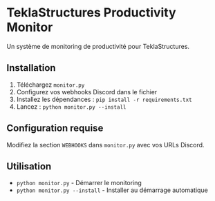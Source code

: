 # TeklaStructures Productivity Monitor

Un système de monitoring de productivité pour TeklaStructures.

## Installation

1. Téléchargez `monitor.py`
2. Configurez vos webhooks Discord dans le fichier
3. Installez les dépendances : `pip install -r requirements.txt`
4. Lancez : `python monitor.py --install`

## Configuration requise

Modifiez la section `WEBHOOKS` dans `monitor.py` avec vos URLs Discord.

## Utilisation

- `python monitor.py` - Démarrer le monitoring
- `python monitor.py --install` - Installer au démarrage automatique